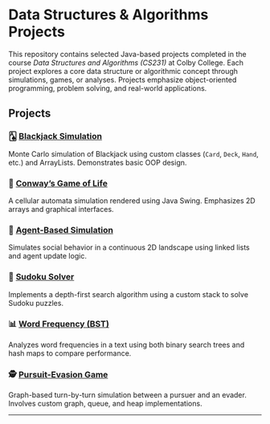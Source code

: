 # Data Structures & Algorithms Projects

This repository contains selected Java-based projects completed in the course *Data Structures and Algorithms (CS231)* at Colby College. Each project explores a core data structure or algorithmic concept through simulations, games, or analyses. Projects emphasize object-oriented programming, problem solving, and real-world applications.

## Projects

### 🂡 [Blackjack Simulation](https://github.com/ordohe/dsa-projects/tree/main/blackjack_simulation)
Monte Carlo simulation of Blackjack using custom classes (`Card`, `Deck`, `Hand`, etc.) and ArrayLists. Demonstrates basic OOP design.

### 🌱 [Conway’s Game of Life](https://github.com/ordohe/dsa-projects/tree/main/conways_game_of_life)
A cellular automata simulation rendered using Java Swing. Emphasizes 2D arrays and graphical interfaces.

### 🧍 [Agent-Based Simulation](https://github.com/ordohe/dsa-projects/tree/main/agent-based-simulation)
Simulates social behavior in a continuous 2D landscape using linked lists and agent update logic.

### 🧠 [Sudoku Solver](https://github.com/ordohe/dsa-projects/tree/main/sudoku_solver)
Implements a depth-first search algorithm using a custom stack to solve Sudoku puzzles.

### 📊 [Word Frequency (BST)](https://github.com/ordohe/dsa-projects/tree/main/word_frequency_bst)
Analyzes word frequencies in a text using both binary search trees and hash maps to compare performance.

### 🕵️ [Pursuit-Evasion Game](https://github.com/ordohe/dsa-projects/tree/main/pursuit-evasion)
Graph-based turn-by-turn simulation between a pursuer and an evader. Involves custom graph, queue, and heap implementations.

---

